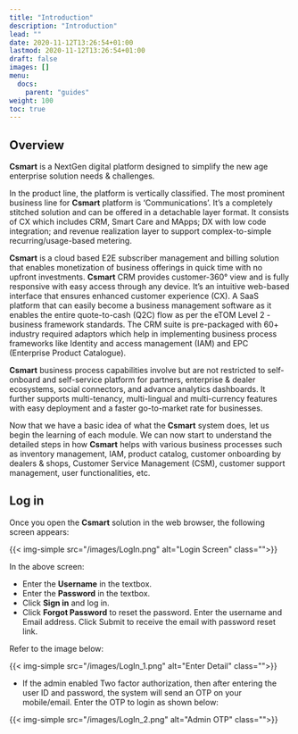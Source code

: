 ```yaml
---
title: "Introduction"
description: "Introduction"
lead: ""
date: 2020-11-12T13:26:54+01:00
lastmod: 2020-11-12T13:26:54+01:00
draft: false
images: []
menu:
  docs:
    parent: "guides"
weight: 100
toc: true
---
```


## Overview

**Csmart** is a NextGen digital platform designed to simplify the new age enterprise solution needs & challenges.

In the product line, the platform is vertically classified. The most prominent business line for **Csmart** platform is ‘Communications’. It’s a completely stitched solution and can be offered in a detachable layer format. It consists of CX which includes CRM, Smart Care and MApps; DX with low code integration; and revenue realization layer to support complex-to-simple recurring/usage-based metering.  

**Csmart** is a cloud based E2E subscriber management and billing solution that enables monetization of business offerings in quick time with no upfront investments. **Csmart** CRM provides customer-360° view and is fully responsive with easy access through any device. It’s an intuitive web-based interface that ensures enhanced customer experience (CX). A SaaS platform that can easily become a business management software as it enables the entire quote-to-cash (Q2C) flow as per the eTOM Level 2 - business framework standards. The CRM suite is pre-packaged with 60+ industry required adaptors which help in implementing business process frameworks like Identity and access management (IAM) and EPC (Enterprise Product Catalogue).  

**Csmart** business process capabilities involve but are not restricted to self-onboard and self-service platform for partners, enterprise & dealer ecosystems, social connectors, and advance analytics dashboards. It further supports multi-tenancy, multi-lingual and multi-currency features with easy deployment and a faster go-to-market rate for businesses.

Now that we have a basic idea of what the **Csmart** system does, let us begin the learning of each module. We can now start to understand the detailed steps in how **Csmart** helps with various business processes such as inventory management, IAM, product catalog, customer onboarding by dealers & shops, Customer Service Management (CSM), customer support management, user functionalities, etc.

## Log in

Once you open the **Csmart** solution in the web browser, the following screen appears:

{{< img-simple src="/images/LogIn.png"  alt="Login Screen" class="">}}

In the above screen:

* Enter the **Username** in the textbox.
* Enter the **Password** in the textbox.
* Click **Sign in** and log in.
* Click **Forgot Password** to reset the password. Enter the username and Email address. Click Submit to receive the email with password reset link.

Refer to the image below:

{{< img-simple src="/images/LogIn_1.png"  alt="Enter Detail" class="">}}

* If the admin enabled Two factor authorization, then after entering the user ID and password, the system will send an OTP on your mobile/email. Enter the OTP to login as shown below:

{{< img-simple src="/images/LogIn_2.png"  alt="Admin OTP" class="">}}
